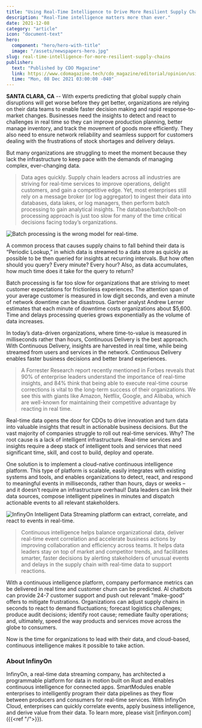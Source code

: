 ```yaml
---
title: "Using Real-Time Intelligence to Drive More Resilient Supply Chains"
description: "Real-Time intelligence matters more than ever."
date: 2021-12-08
category: "article"
icon: "document-text"
hero:
  component: "hero/hero-with-title"
  image: "/assets/newspapers-hero.jpg"
slug: real-time-intelligence-for-more-resilient-supply-chains
publisher:
  text: "Published by CDO Magazine"
  link: https://www.cdomagazine.tech/cdo_magazine/editorial/opinion/using-real-time-intelligence-to-drive-more-resilient-supply-chains/article_5deefafc-5794-11ec-9f5f-df404fa97b62.html
  time: "Mon, 08 Dec 2021 03:00:00 -040"
---
```


<strong>SANTA CLARA, CA</strong> -- With experts predicting that global supply chain disruptions will get worse before they get better, organizations are relying on their data teams to enable faster decision making and rapid response-to-market changes. Businesses need the insights to detect and react to challenges in real time so they can improve production planning, better manage inventory, and track the movement of goods more efficiently. They also need to ensure network reliability and seamless support for customers dealing with the frustrations of stock shortages and delivery delays.

But many organizations are struggling to meet the moment because they lack the infrastructure to keep pace with the demands of managing complex, ever-changing data.

> Data ages quickly. Supply chain leaders across all industries are striving for real-time services to improve operations, delight customers, and gain a competitive edge. Yet, most enterprises still rely on a message broker (or log aggregator) to ingest their data into databases, data lakes, or log managers, then perform batch processing to gain analytical insights. The database/batch/bolt-on processing approach is just too slow for many of the time critical decisions facing today’s organizations.

<img class="mx-auto w-11/12 md:w-10/12"
     src="/press-releases/images/supply-chains/batch-vs-real-time.svg"
     alt="Batch processing is the wrong model for real-time." />

A common process that causes supply chains to fall behind their data is “Periodic Lookup,” in which data is streamed to a data store as quickly as possible to be then queried for insights at recurring intervals. But how often should you query? Every minute? Every hour? Also, as data accumulates, how much time does it take for the query to return?

Batch processing is far too slow for organizations that are striving to meet customer expectations for frictionless experiences. The attention span of your average customer is measured in low digit seconds, and even a minute of network downtime can be disastrous. Gartner analyst Andrew Lerner estimates that each minute of downtime costs organizations about $5,600. Time and delays processing queries grows exponentially as the volume of data increases.

In today’s data-driven organizations, where time-to-value is measured in milliseconds rather than hours, Continuous Delivery is the best approach. With Continuous Delivery, insights are harvested in real time, while being streamed from users and services in the network. Continuous Delivery enables faster business decisions and better brand experiences.

> A Forrester Research report recently mentioned in Forbes reveals that 90% of enterprise leaders understand the importance of real-time insights, and 84% think that being able to execute real-time course corrections is vital to the long-term success of their organizations. We see this with giants like Amazon, Netflix, Google, and Alibaba, which are well-known for maintaining their competitive advantage by reacting in real time.

Real-time data opens the door for CDOs to drive innovation and turn data into valuable insights that result in actionable business decisions. But the vast majority of companies struggle to roll out real-time services. Why? The root cause is a lack of intelligent infrastructure. Real-time services and insights require a deep stack of intelligent tools and services that need significant time, skill, and cost to build, deploy and operate.

One solution is to implement a cloud-native continuous intelligence platform. This type of platform is scalable, easily integrates with existing systems and tools, and enables organizations to detect, react, and respond to meaningful events in milliseconds, rather than hours, days or weeks – and it doesn’t require an infrastructure overhaul! Data leaders can link their data sources, compose intelligent pipelines in minutes and dispatch actionable events to all relevant stakeholders.

<img class="mx-auto w-11/12"
     src="/press-releases/images/supply-chains/infinyon-solution.svg"
     alt="InfinyOn Intelligent Data Streaming platform can extract, correlate, and react to events in real-time." />

> Continuous intelligence helps balance organizational data, deliver real-time event correlation and accelerate business actions by improving collaboration and efficiency across teams. It helps data leaders stay on top of market and competitor trends, and facilitates smarter, faster decisions by alerting stakeholders of unusual events and delays in the supply chain with real-time data to support reactions.

With a continuous intelligence platform, company performance metrics can be delivered in real time and customer churn can be predicted. AI chatbots can provide 24-7 customer support and push out relevant “make-good” offers to mitigate frustrations. Organizations can adjust supply chains in seconds to react to demand fluctuations; forecast logistics challenges; produce audit decisions; identify root cause; remediate faulty operations; and, ultimately, speed the way products and services move across the globe to consumers.

Now is the time for organizations to lead with their data, and cloud-based, continuous intelligence makes it possible to take action.

### About InfinyOn

InfinyOn, a real-time data streaming company, has architected a programmable platform for data in motion built on Rust and enables continuous intelligence for connected apps. SmartModules enable enterprises to intelligently program their data pipelines as they flow between producers and consumers for real-time services. With InfinyOn Cloud, enterprises can quickly correlate events, apply business intelligence, and derive value from their data. To learn more, please visit [infinyon.com]({{<ref "/">}}).